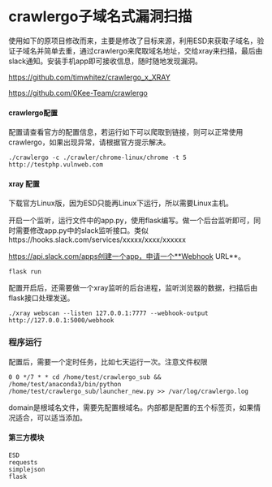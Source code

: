 # crawlergo子域名式漏洞扫描

使用如下的原项目修改而来，主要是修改了目标来源，利用ESD来获取子域名，验证子域名并简单去重，通过crawlergo来爬取域名地址，交给xray来扫描，最后由slack通知。安装手机app即可接收信息，随时随地发现漏洞。

https://github.com/timwhitez/crawlergo_x_XRAY

https://github.com/0Kee-Team/crawlergo

#### crawlergo配置

配置请查看官方的配置信息，若运行如下可以爬取到链接，则可以正常使用crawlergo，如果出现异常，请根据官方提示解决。

```
./crawlergo -c ./crawler/chrome-linux/chrome -t 5 http://testphp.vulnweb.com
```

#### xray 配置

下载官方Linux版，因为ESD只能再Linux下运行，所以需要Linux主机。

开启一个监听，运行文件中的app.py，使用flask编写。做一个后台监听即可，同时需要修改app.py中的slack监听接口。类似https://hooks.slack.com/services/xxxxx/xxxx/xxxxxx

https://api.slack.com/apps创建一个app，申请一个**Webhook URL**。

```
flask run
```

配置开启后，还需要做一个xray监听的后台进程，监听浏览器的数据，扫描后由flask接口处理发送。

```
./xray webscan --listen 127.0.0.1:7777 --webhook-output http://127.0.0.1:5000/webhook
```

### 程序运行

配置后，需要一个定时任务，比如七天运行一次。注意文件权限

```
0 0 */7 * * cd /home/test/crawlergo_sub && /home/test/anaconda3/bin/python /home/test/crawlergo_sub/launcher_new.py >> /var/log/crawlergo.log
```

domain是根域名文件，需要先配置根域名。内部都是配置的五个标签页，如果情况适合，可以适当添加。

#### 第三方模块

```
ESD
requests
simplejson	
flask
```

